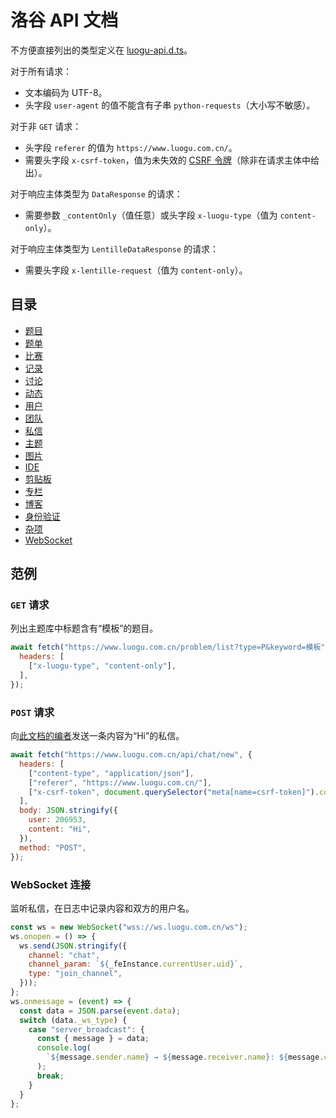 # 洛谷 API 文档

不方便直接列出的类型定义在 [luogu-api.d.ts](luogu-api.d.ts)。

对于所有请求：

- 文本编码为 UTF-8。
- 头字段 `user-agent` 的值不能含有子串 `python-requests`（大小写不敏感）。

对于非 `GET` 请求：

- 头字段 `referer` 的值为 `https://www.luogu.com.cn/`。
- 需要头字段 `x-csrf-token`，值为未失效的
  [CSRF 令牌](misc#获取-csrf-令牌)（除非在请求主体中给出）。

对于响应主体类型为 `DataResponse` 的请求：

- 需要参数 `_contentOnly`（值任意）或头字段 `x-luogu-type`（值为
  `content-only`）。

对于响应主体类型为 `LentilleDataResponse` 的请求：

- 需要头字段 `x-lentille-request`（值为 `content-only`）。

## 目录

- [题目](problems)
- [题单](problem-sets)
- [比赛](contests)
- [记录](records)
- [讨论](discussions)
- [动态](activities)
- [用户](users)
- [团队](teams)
- [私信](chat)
- [主题](themes)
- [图片](images)
- [IDE](ide)
- [剪贴板](pastes)
- [专栏](articles)
- [博客](blog)
- [身份验证](auth)
- [杂项](misc)
- [WebSocket](ws)

## 范例

### `GET` 请求

列出主题库中标题含有“模板”的题目。

```js
await fetch("https://www.luogu.com.cn/problem/list?type=P&keyword=模板", {
  headers: [
    ["x-luogu-type", "content-only"],
  ],
});
```

### `POST` 请求

向[此文档的编者](https://www.luogu.com.cn/user/206953)发送一条内容为“Hi”的私信。

```js
await fetch("https://www.luogu.com.cn/api/chat/new", {
  headers: [
    ["content-type", "application/json"],
    ["referer", "https://www.luogu.com.cn/"],
    ["x-csrf-token", document.querySelector("meta[name=csrf-token]").content],
  ],
  body: JSON.stringify({
    user: 206953,
    content: "Hi",
  }),
  method: "POST",
});
```

### WebSocket 连接

监听私信，在日志中记录内容和双方的用户名。

```js
const ws = new WebSocket("wss://ws.luogu.com.cn/ws");
ws.onopen = () => {
  ws.send(JSON.stringify({
    channel: "chat",
    channel_param: `${_feInstance.currentUser.uid}`,
    type: "join_channel",
  }));
};
ws.onmessage = (event) => {
  const data = JSON.parse(event.data);
  switch (data._ws_type) {
    case "server_broadcast": {
      const { message } = data;
      console.log(
        `${message.sender.name} → ${message.receiver.name}: ${message.content}`,
      );
      break;
    }
  }
};
```
